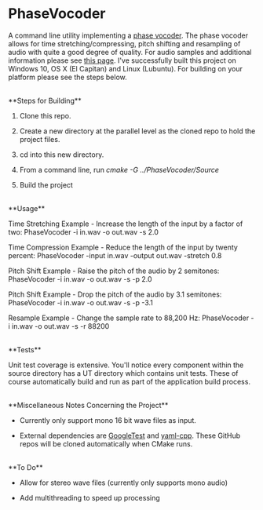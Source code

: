 PhaseVocoder
============

A command line utility implementing a [phase vocoder](https://en.wikipedia.org/wiki/Phase_vocoder).  The phase vocoder allows for time stretching/compressing, pitch shifting and resampling of audio with quite a good degree of quality.  For audio samples and additional information please see [this page](http://www.tmdarwen.com/projects/phase-vocoder).  I've successfully built this project on Windows 10, OS X (El Capitan) and Linux (Lubuntu).  For building on your platform please see the steps below.

<br>
**Steps for Building**

1.   Clone this repo.

1.   Create a new directory at the parallel level as the cloned repo to hold the project files.

1.   cd into this new directory.

1.   From a command line, run _cmake -G <GeneratorType> ../PhaseVocoder/Source_

1.   Build the project

<br>
**Usage**

Time Stretching Example - Increase the length of the input by a factor of two:
    PhaseVocoder -i in.wav -o out.wav -s 2.0

Time Compression Example - Reduce the length of the input by twenty percent:
    PhaseVocoder -input in.wav -output out.wav -stretch 0.8

Pitch Shift Example - Raise the pitch of the audio by 2 semitones:
    PhaseVocoder -i in.wav -o out.wav -s -p 2.0

Pitch Shift Example - Drop the pitch of the audio by 3.1 semitones:
    PhaseVocoder -i in.wav -o out.wav -s -p -3.1

Resample Example - Change the sample rate to 88,200 Hz:
    PhaseVocoder -i in.wav -o out.wav -s -r 88200

<br>
**Tests**

Unit test coverage is extensive.  You'll notice every component within the source directory has a UT directory which contains unit tests.  These of course automatically build and run as part of the application build process.

<br>
**Miscellaneous Notes Concerning the Project**

-   Currently only support mono 16 bit wave files as input.

-   External dependencies are [GoogleTest](https://github.com/google/googletest) and [yaml-cpp](https://github.com/jbeder/yaml-cpp).  These GitHub repos will be cloned automatically when CMake runs.

<br>
**To Do**

-   Allow for stereo wave files (currently only supports mono audio)

-   Add multithreading to speed up processing

